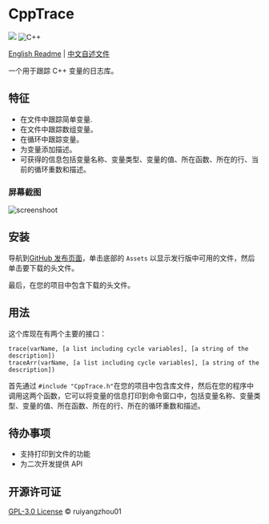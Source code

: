 # CppTrace

<p>
    <img src="https://img.shields.io/github/v/release/ruiyangzhou01/CppTrace?&color=blue&logo=hack-the-box)" />
    <img alt="C++" src="https://img.shields.io/badge/-C++-9f62a5?style=flat&logo=cplusplus&logoColor=white" />
</p>

[English Readme](https://github.com/ruiyangzhou01/CppTrace/blob/main/README.md) | [中文自述文件](https://github.com/ruiyangzhou01/CppTrace/blob/main/README_zh.md)

一个用于跟踪 C++ 变量的日志库。

## 特征

- 在文件中跟踪简单变量.
- 在文件中跟踪数组变量。
- 在循环中跟踪变量。
- 为变量添加描述。
- 可获得的信息包括变量名称、变量类型、变量的值、所在函数、所在的行、当前的循环重数和描述。

### 屏幕截图

![screenshoot](README.assets/screenshot.png)

## 安装

导航到[GitHub 发布页面](https://github.com/ruiyangzhou01/CppTrace/releases)，单击底部的 `Assets` 以显示发行版中可用的文件，然后单击要下载的头文件。

最后，在您的项目中包含下载的头文件。

## 用法

这个库现在有两个主要的接口：

```
trace(varName, [a list including cycle variables], [a string of the description])
traceArr(varName, [a list including cycle variables], [a string of the description])
```

首先通过 `#include "CppTrace.h"`在您的项目中包含库文件，然后在您的程序中调用这两个函数，它可以将变量的信息打印到命令窗口中，包括变量名称、变量类型、变量的值、所在函数、所在的行、所在的循环重数和描述。

## 待办事项

- 支持打印到文件的功能
- 为二次开发提供 API 

## 开源许可证

[GPL-3.0 License](https://github.com/ruiyangzhou01/CppTrace/blob/main/LICENSE) © ruiyangzhou01
